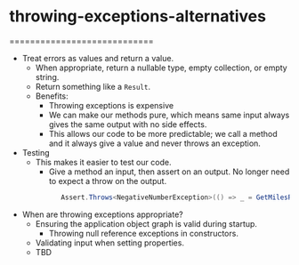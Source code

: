 # throwing-exceptions-alternatives

============================

* Treat errors as values and return a value.
  * When appropriate, return a nullable type, empty collection, or empty string.
  * Return something like a `Result`.
  * Benefits:
    * Throwing exceptions is expensive
    * We can make our methods pure, which means same input always gives the same output with no side effects.
    * This allows our code to be more predictable; we call a method and it always give a value and never throws an exception.
* Testing
  * This makes it easier to test our code.
    * Give a method an input, then assert on an output. No longer need to expect a throw on the output.
      ```csharp
         Assert.Throws<NegativeNumberException>(() => _ = GetMilesPerGallon(miles: -1.0, gallons: 5.0));
      ```
* When are throwing exceptions appropriate?
  * Ensuring the application object graph is valid during startup.
    * Throwing null reference exceptions in constructors.
  * Validating input when setting properties.
  * TBD

